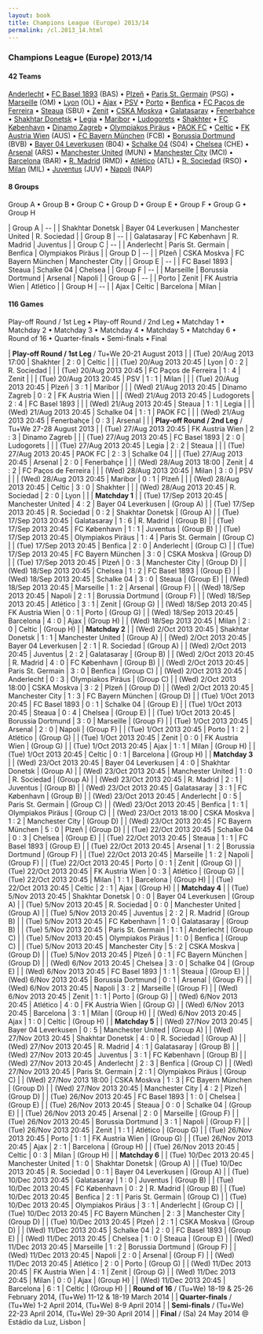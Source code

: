 ```yaml
---
layout: book
title: Champions League (Europe) 2013/14
permalink: /cl.2013_14.html
---
```



### Champions League (Europe) 2013/14


#### 42 Teams


 [Anderlecht](be.html#anderlecht)    •  [FC Basel 1893](ch.html#basel) (BAS)   •  [Plzeň](cz.html#plzen)    •  [Paris St. Germain](fr.html#paris) (PSG)   •  [Marseille](fr.html#marseille) (OM)   •  [Lyon](fr.html#lyon) (OL)   •  [Ajax](nl.html#ajax)    •  [PSV](nl.html#psv)    •  [Porto](pt.html#porto)    •  [Benfica](pt.html#benfica)    •  [FC Paços de Ferreira](pt.html#ferreira)    •  [Steaua](ro.html#steaua) (SBU)   •  [Zenit](ru.html#zenit)    •  [CSKA Moskva](ru.html#moskva)    •  [Galatasaray](tr.html#galatasaray)    •  [Fenerbahçe](tr.html#fenerbahce)    •  [Shakhtar Donetsk](ua.html#donezk)    •  [Legia](pl.html#legiawarszawa)    •  [Maribor](si.html#maribor)    •  [Ludogorets](bg.html#razgrad)    •  [Shakhter](kz.html#karagandy)    •  [FC København](dk.html#kobenhavn)    •  [Dinamo Zagreb](hr.html#zagreb)    •  [Olympiakos Piräus](gr.html#olympiacos)    •  [PAOK FC](gr.html#paok)    •  [Celtic](sc.html#celtic)    •  [FK Austria Wien](at.html#austria) (AUS)   •  [FC Bayern München](de.html#bayern) (FCB)   •  [Borussia Dortmund](de.html#dortmund) (BVB)   •  [Bayer 04 Leverkusen](de.html#leverkusen) (B04)   •  [Schalke 04](de.html#schalke) (S04)   •  [Chelsea](en.html#chelsea) (CHE)   •  [Arsenal](en.html#arsenal) (ARS)   •  [Manchester United](en.html#manunited) (MUN)   •  [Manchester City](en.html#mancity) (MCI)   •  [Barcelona](es.html#barcelona) (BAR)   •  [R. Madrid](es.html#madrid) (RMD)   •  [Atlético](es.html#atletico) (ATL)   •  [R. Sociedad](es.html#realsociedad) (RSO)   •  [Milan](it.html#milan) (MIL)   •  [Juventus](it.html#juventus) (JUV)   •  [Napoli](it.html#napoli) (NAP)  



#### 8 Groups

 Group A •  Group B •  Group C •  Group D •  Group E •  Group F •  Group G •  Group H

| Group A | -- |  | Shakhtar Donetsk  | Bayer 04 Leverkusen  | Manchester United  | R. Sociedad  |
| Group B | -- |  | Galatasaray  | FC København  | R. Madrid  | Juventus  |
| Group C | -- |  | Anderlecht  | Paris St. Germain  | Benfica  | Olympiakos Piräus  |
| Group D | -- |  | Plzeň  | CSKA Moskva  | FC Bayern München  | Manchester City  |
| Group E | -- |  | FC Basel 1893  | Steaua  | Schalke 04  | Chelsea  |
| Group F | -- |  | Marseille  | Borussia Dortmund  | Arsenal  | Napoli  |
| Group G | -- |  | Porto  | Zenit  | FK Austria Wien  | Atlético  |
| Group H | -- |  | Ajax  | Celtic  | Barcelona  | Milan  |

 



#### 116 Games

 Play-off Round  / 1st Leg •  Play-off Round  / 2nd Leg •  Matchday 1 •  Matchday 2 •  Matchday 3 •  Matchday 4 •  Matchday 5 •  Matchday 6 •  Round of 16 •  Quarter-finals •  Semi-finals •  Final


| **Play-off Round  / 1st Leg** / Tu+We 20-21 August 2013 |
| (Tue) 20/Aug 2013 17:00 | Shakhter | 2 : 0 | Celtic |  |
| (Tue) 20/Aug 2013 20:45 | Lyon | 0 : 2 | R. Sociedad |  |
| (Tue) 20/Aug 2013 20:45 | FC Paços de Ferreira | 1 : 4 | Zenit |  |
| (Tue) 20/Aug 2013 20:45 | PSV | 1 : 1 | Milan |  |
| (Tue) 20/Aug 2013 20:45 | Plzeň | 3 : 1 | Maribor |  |
| (Wed) 21/Aug 2013 20:45 | Dinamo Zagreb | 0 : 2 | FK Austria Wien |  |
| (Wed) 21/Aug 2013 20:45 | Ludogorets | 2 : 4 | FC Basel 1893 |  |
| (Wed) 21/Aug 2013 20:45 | Steaua | 1 : 1 | Legia |  |
| (Wed) 21/Aug 2013 20:45 | Schalke 04 | 1 : 1 | PAOK FC |  |
| (Wed) 21/Aug 2013 20:45 | Fenerbahçe | 0 : 3 | Arsenal |  |
| **Play-off Round  / 2nd Leg** / Tu+We 27-28 August 2013 |
| (Tue) 27/Aug 2013 20:45 | FK Austria Wien | 2 : 3 | Dinamo Zagreb |  |
| (Tue) 27/Aug 2013 20:45 | FC Basel 1893 | 2 : 0 | Ludogorets |  |
| (Tue) 27/Aug 2013 20:45 | Legia | 2 : 2 | Steaua |  |
| (Tue) 27/Aug 2013 20:45 | PAOK FC | 2 : 3 | Schalke 04 |  |
| (Tue) 27/Aug 2013 20:45 | Arsenal | 2 : 0 | Fenerbahçe |  |
| (Wed) 28/Aug 2013 18:00 | Zenit | 4 : 2 | FC Paços de Ferreira |  |
| (Wed) 28/Aug 2013 20:45 | Milan | 3 : 0 | PSV |  |
| (Wed) 28/Aug 2013 20:45 | Maribor | 0 : 1 | Plzeň |  |
| (Wed) 28/Aug 2013 20:45 | Celtic | 3 : 0 | Shakhter |  |
| (Wed) 28/Aug 2013 20:45 | R. Sociedad | 2 : 0 | Lyon |  |
| **Matchday 1**  |
| (Tue) 17/Sep 2013 20:45 | Manchester United | 4 : 2 | Bayer 04 Leverkusen | (Group A) |
| (Tue) 17/Sep 2013 20:45 | R. Sociedad | 0 : 2 | Shakhtar Donetsk | (Group A) |
| (Tue) 17/Sep 2013 20:45 | Galatasaray | 1 : 6 | R. Madrid | (Group B) |
| (Tue) 17/Sep 2013 20:45 | FC København | 1 : 1 | Juventus | (Group B) |
| (Tue) 17/Sep 2013 20:45 | Olympiakos Piräus | 1 : 4 | Paris St. Germain | (Group C) |
| (Tue) 17/Sep 2013 20:45 | Benfica | 2 : 0 | Anderlecht | (Group C) |
| (Tue) 17/Sep 2013 20:45 | FC Bayern München | 3 : 0 | CSKA Moskva | (Group D) |
| (Tue) 17/Sep 2013 20:45 | Plzeň | 0 : 3 | Manchester City | (Group D) |
| (Wed) 18/Sep 2013 20:45 | Chelsea | 1 : 2 | FC Basel 1893 | (Group E) |
| (Wed) 18/Sep 2013 20:45 | Schalke 04 | 3 : 0 | Steaua | (Group E) |
| (Wed) 18/Sep 2013 20:45 | Marseille | 1 : 2 | Arsenal | (Group F) |
| (Wed) 18/Sep 2013 20:45 | Napoli | 2 : 1 | Borussia Dortmund | (Group F) |
| (Wed) 18/Sep 2013 20:45 | Atlético | 3 : 1 | Zenit | (Group G) |
| (Wed) 18/Sep 2013 20:45 | FK Austria Wien | 0 : 1 | Porto | (Group G) |
| (Wed) 18/Sep 2013 20:45 | Barcelona | 4 : 0 | Ajax | (Group H) |
| (Wed) 18/Sep 2013 20:45 | Milan | 2 : 0 | Celtic | (Group H) |
| **Matchday 2**  |
| (Wed) 2/Oct 2013 20:45 | Shakhtar Donetsk | 1 : 1 | Manchester United | (Group A) |
| (Wed) 2/Oct 2013 20:45 | Bayer 04 Leverkusen | 2 : 1 | R. Sociedad | (Group A) |
| (Wed) 2/Oct 2013 20:45 | Juventus | 2 : 2 | Galatasaray | (Group B) |
| (Wed) 2/Oct 2013 20:45 | R. Madrid | 4 : 0 | FC København | (Group B) |
| (Wed) 2/Oct 2013 20:45 | Paris St. Germain | 3 : 0 | Benfica | (Group C) |
| (Wed) 2/Oct 2013 20:45 | Anderlecht | 0 : 3 | Olympiakos Piräus | (Group C) |
| (Wed) 2/Oct 2013 18:00 | CSKA Moskva | 3 : 2 | Plzeň | (Group D) |
| (Wed) 2/Oct 2013 20:45 | Manchester City | 1 : 3 | FC Bayern München | (Group D) |
| (Tue) 1/Oct 2013 20:45 | FC Basel 1893 | 0 : 1 | Schalke 04 | (Group E) |
| (Tue) 1/Oct 2013 20:45 | Steaua | 0 : 4 | Chelsea | (Group E) |
| (Tue) 1/Oct 2013 20:45 | Borussia Dortmund | 3 : 0 | Marseille | (Group F) |
| (Tue) 1/Oct 2013 20:45 | Arsenal | 2 : 0 | Napoli | (Group F) |
| (Tue) 1/Oct 2013 20:45 | Porto | 1 : 2 | Atlético | (Group G) |
| (Tue) 1/Oct 2013 20:45 | Zenit | 0 : 0 | FK Austria Wien | (Group G) |
| (Tue) 1/Oct 2013 20:45 | Ajax | 1 : 1 | Milan | (Group H) |
| (Tue) 1/Oct 2013 20:45 | Celtic | 0 : 1 | Barcelona | (Group H) |
| **Matchday 3**  |
| (Wed) 23/Oct 2013 20:45 | Bayer 04 Leverkusen | 4 : 0 | Shakhtar Donetsk | (Group A) |
| (Wed) 23/Oct 2013 20:45 | Manchester United | 1 : 0 | R. Sociedad | (Group A) |
| (Wed) 23/Oct 2013 20:45 | R. Madrid | 2 : 1 | Juventus | (Group B) |
| (Wed) 23/Oct 2013 20:45 | Galatasaray | 3 : 1 | FC København | (Group B) |
| (Wed) 23/Oct 2013 20:45 | Anderlecht | 0 : 5 | Paris St. Germain | (Group C) |
| (Wed) 23/Oct 2013 20:45 | Benfica | 1 : 1 | Olympiakos Piräus | (Group C) |
| (Wed) 23/Oct 2013 18:00 | CSKA Moskva | 1 : 2 | Manchester City | (Group D) |
| (Wed) 23/Oct 2013 20:45 | FC Bayern München | 5 : 0 | Plzeň | (Group D) |
| (Tue) 22/Oct 2013 20:45 | Schalke 04 | 0 : 3 | Chelsea | (Group E) |
| (Tue) 22/Oct 2013 20:45 | Steaua | 1 : 1 | FC Basel 1893 | (Group E) |
| (Tue) 22/Oct 2013 20:45 | Arsenal | 1 : 2 | Borussia Dortmund | (Group F) |
| (Tue) 22/Oct 2013 20:45 | Marseille | 1 : 2 | Napoli | (Group F) |
| (Tue) 22/Oct 2013 20:45 | Porto | 0 : 1 | Zenit | (Group G) |
| (Tue) 22/Oct 2013 20:45 | FK Austria Wien | 0 : 3 | Atlético | (Group G) |
| (Tue) 22/Oct 2013 20:45 | Milan | 1 : 1 | Barcelona | (Group H) |
| (Tue) 22/Oct 2013 20:45 | Celtic | 2 : 1 | Ajax | (Group H) |
| **Matchday 4**  |
| (Tue) 5/Nov 2013 20:45 | Shakhtar Donetsk | 0 : 0 | Bayer 04 Leverkusen | (Group A) |
| (Tue) 5/Nov 2013 20:45 | R. Sociedad | 0 : 0 | Manchester United | (Group A) |
| (Tue) 5/Nov 2013 20:45 | Juventus | 2 : 2 | R. Madrid | (Group B) |
| (Tue) 5/Nov 2013 20:45 | FC København | 1 : 0 | Galatasaray | (Group B) |
| (Tue) 5/Nov 2013 20:45 | Paris St. Germain | 1 : 1 | Anderlecht | (Group C) |
| (Tue) 5/Nov 2013 20:45 | Olympiakos Piräus | 1 : 0 | Benfica | (Group C) |
| (Tue) 5/Nov 2013 20:45 | Manchester City | 5 : 2 | CSKA Moskva | (Group D) |
| (Tue) 5/Nov 2013 20:45 | Plzeň | 0 : 1 | FC Bayern München | (Group D) |
| (Wed) 6/Nov 2013 20:45 | Chelsea | 3 : 0 | Schalke 04 | (Group E) |
| (Wed) 6/Nov 2013 20:45 | FC Basel 1893 | 1 : 1 | Steaua | (Group E) |
| (Wed) 6/Nov 2013 20:45 | Borussia Dortmund | 0 : 1 | Arsenal | (Group F) |
| (Wed) 6/Nov 2013 20:45 | Napoli | 3 : 2 | Marseille | (Group F) |
| (Wed) 6/Nov 2013 20:45 | Zenit | 1 : 1 | Porto | (Group G) |
| (Wed) 6/Nov 2013 20:45 | Atlético | 4 : 0 | FK Austria Wien | (Group G) |
| (Wed) 6/Nov 2013 20:45 | Barcelona | 3 : 1 | Milan | (Group H) |
| (Wed) 6/Nov 2013 20:45 | Ajax | 1 : 0 | Celtic | (Group H) |
| **Matchday 5**  |
| (Wed) 27/Nov 2013 20:45 | Bayer 04 Leverkusen | 0 : 5 | Manchester United | (Group A) |
| (Wed) 27/Nov 2013 20:45 | Shakhtar Donetsk | 4 : 0 | R. Sociedad | (Group A) |
| (Wed) 27/Nov 2013 20:45 | R. Madrid | 4 : 1 | Galatasaray | (Group B) |
| (Wed) 27/Nov 2013 20:45 | Juventus | 3 : 1 | FC København | (Group B) |
| (Wed) 27/Nov 2013 20:45 | Anderlecht | 2 : 3 | Benfica | (Group C) |
| (Wed) 27/Nov 2013 20:45 | Paris St. Germain | 2 : 1 | Olympiakos Piräus | (Group C) |
| (Wed) 27/Nov 2013 18:00 | CSKA Moskva | 1 : 3 | FC Bayern München | (Group D) |
| (Wed) 27/Nov 2013 20:45 | Manchester City | 4 : 2 | Plzeň | (Group D) |
| (Tue) 26/Nov 2013 20:45 | FC Basel 1893 | 1 : 0 | Chelsea | (Group E) |
| (Tue) 26/Nov 2013 20:45 | Steaua | 0 : 0 | Schalke 04 | (Group E) |
| (Tue) 26/Nov 2013 20:45 | Arsenal | 2 : 0 | Marseille | (Group F) |
| (Tue) 26/Nov 2013 20:45 | Borussia Dortmund | 3 : 1 | Napoli | (Group F) |
| (Tue) 26/Nov 2013 20:45 | Zenit | 1 : 1 | Atlético | (Group G) |
| (Tue) 26/Nov 2013 20:45 | Porto | 1 : 1 | FK Austria Wien | (Group G) |
| (Tue) 26/Nov 2013 20:45 | Ajax | 2 : 1 | Barcelona | (Group H) |
| (Tue) 26/Nov 2013 20:45 | Celtic | 0 : 3 | Milan | (Group H) |
| **Matchday 6**  |
| (Tue) 10/Dec 2013 20:45 | Manchester United | 1 : 0 | Shakhtar Donetsk | (Group A) |
| (Tue) 10/Dec 2013 20:45 | R. Sociedad | 0 : 1 | Bayer 04 Leverkusen | (Group A) |
| (Tue) 10/Dec 2013 20:45 | Galatasaray | 1 : 0 | Juventus | (Group B) |
| (Tue) 10/Dec 2013 20:45 | FC København | 0 : 2 | R. Madrid | (Group B) |
| (Tue) 10/Dec 2013 20:45 | Benfica | 2 : 1 | Paris St. Germain | (Group C) |
| (Tue) 10/Dec 2013 20:45 | Olympiakos Piräus | 3 : 1 | Anderlecht | (Group C) |
| (Tue) 10/Dec 2013 20:45 | FC Bayern München | 2 : 3 | Manchester City | (Group D) |
| (Tue) 10/Dec 2013 20:45 | Plzeň | 2 : 1 | CSKA Moskva | (Group D) |
| (Wed) 11/Dec 2013 20:45 | Schalke 04 | 2 : 0 | FC Basel 1893 | (Group E) |
| (Wed) 11/Dec 2013 20:45 | Chelsea | 1 : 0 | Steaua | (Group E) |
| (Wed) 11/Dec 2013 20:45 | Marseille | 1 : 2 | Borussia Dortmund | (Group F) |
| (Wed) 11/Dec 2013 20:45 | Napoli | 2 : 0 | Arsenal | (Group F) |
| (Wed) 11/Dec 2013 20:45 | Atlético | 2 : 0 | Porto | (Group G) |
| (Wed) 11/Dec 2013 20:45 | FK Austria Wien | 4 : 1 | Zenit | (Group G) |
| (Wed) 11/Dec 2013 20:45 | Milan | 0 : 0 | Ajax | (Group H) |
| (Wed) 11/Dec 2013 20:45 | Barcelona | 6 : 1 | Celtic | (Group H) |
| **Round of 16** / (Tu+We) 18-19 & 25-26 February 2014, (Tu+We) 11-12 & 18-19 March 2014 |
| **Quarter-finals** / (Tu+We) 1-2 April 2014, (Tu+We) 8-9 April 2014 |
| **Semi-finals** / (Tu+We) 22-23 April 2014, (Tu+We) 29-30 April 2014 |
| **Final** / (Sa) 24 May 2014 @ Estádio da Luz, Lisbon |
